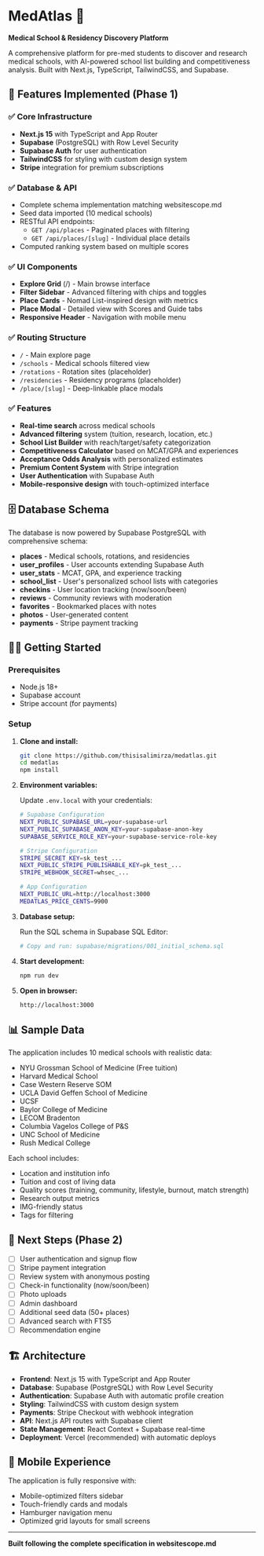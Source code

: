 # MedAtlas 🏥

**Medical School & Residency Discovery Platform**

A comprehensive platform for pre-med students to discover and research medical schools, with AI-powered school list building and competitiveness analysis. Built with Next.js, TypeScript, TailwindCSS, and Supabase.

## 🚀 Features Implemented (Phase 1)

### ✅ Core Infrastructure
- **Next.js 15** with TypeScript and App Router
- **Supabase** (PostgreSQL) with Row Level Security
- **Supabase Auth** for user authentication
- **TailwindCSS** for styling with custom design system
- **Stripe** integration for premium subscriptions

### ✅ Database & API
- Complete schema implementation matching websitescope.md
- Seed data imported (10 medical schools)
- RESTful API endpoints:
  - `GET /api/places` - Paginated places with filtering
  - `GET /api/places/[slug]` - Individual place details
- Computed ranking system based on multiple scores

### ✅ UI Components
- **Explore Grid** (/) - Main browse interface
- **Filter Sidebar** - Advanced filtering with chips and toggles
- **Place Cards** - Nomad List-inspired design with metrics
- **Place Modal** - Detailed view with Scores and Guide tabs
- **Responsive Header** - Navigation with mobile menu

### ✅ Routing Structure
- `/` - Main explore page
- `/schools` - Medical schools filtered view
- `/rotations` - Rotation sites (placeholder)
- `/residencies` - Residency programs (placeholder)
- `/place/[slug]` - Deep-linkable place modals

### ✅ Features
- **Real-time search** across medical schools
- **Advanced filtering** system (tuition, research, location, etc.)
- **School List Builder** with reach/target/safety categorization
- **Competitiveness Calculator** based on MCAT/GPA and experiences
- **Acceptance Odds Analysis** with personalized estimates
- **Premium Content System** with Stripe integration
- **User Authentication** with Supabase Auth
- **Mobile-responsive design** with touch-optimized interface

## 🗄️ Database Schema

The database is now powered by Supabase PostgreSQL with comprehensive schema:

- **places** - Medical schools, rotations, and residencies
- **user_profiles** - User accounts extending Supabase Auth
- **user_stats** - MCAT, GPA, and experience tracking
- **school_list** - User's personalized school lists with categories
- **checkins** - User location tracking (now/soon/been)
- **reviews** - Community reviews with moderation
- **favorites** - Bookmarked places with notes
- **photos** - User-generated content
- **payments** - Stripe payment tracking

## 🏃‍♂️ Getting Started

### Prerequisites
- Node.js 18+
- Supabase account
- Stripe account (for payments)

### Setup

1. **Clone and install:**
   ```bash
   git clone https://github.com/thisisalimirza/medatlas.git
   cd medatlas
   npm install
   ```

2. **Environment variables:**
   
   Update `.env.local` with your credentials:
   ```bash
   # Supabase Configuration
   NEXT_PUBLIC_SUPABASE_URL=your-supabase-url
   NEXT_PUBLIC_SUPABASE_ANON_KEY=your-supabase-anon-key
   SUPABASE_SERVICE_ROLE_KEY=your-supabase-service-role-key
   
   # Stripe Configuration  
   STRIPE_SECRET_KEY=sk_test_...
   NEXT_PUBLIC_STRIPE_PUBLISHABLE_KEY=pk_test_...
   STRIPE_WEBHOOK_SECRET=whsec_...
   
   # App Configuration
   NEXT_PUBLIC_URL=http://localhost:3000
   MEDATLAS_PRICE_CENTS=9900
   ```

3. **Database setup:**
   
   Run the SQL schema in Supabase SQL Editor:
   ```bash
   # Copy and run: supabase/migrations/001_initial_schema.sql
   ```

4. **Start development:**
   ```bash
   npm run dev
   ```

5. **Open in browser:**
   ```
   http://localhost:3000
   ```

## 📊 Sample Data

The application includes 10 medical schools with realistic data:
- NYU Grossman School of Medicine (Free tuition)
- Harvard Medical School 
- Case Western Reserve SOM
- UCLA David Geffen School of Medicine
- UCSF
- Baylor College of Medicine
- LECOM Bradenton
- Columbia Vagelos College of P&S
- UNC School of Medicine
- Rush Medical College

Each school includes:
- Location and institution info
- Tuition and cost of living data
- Quality scores (training, community, lifestyle, burnout, match strength)
- Research output metrics
- IMG-friendly status
- Tags for filtering

## 🎯 Next Steps (Phase 2)

- [ ] User authentication and signup flow
- [ ] Stripe payment integration
- [ ] Review system with anonymous posting
- [ ] Check-in functionality (now/soon/been)
- [ ] Photo uploads
- [ ] Admin dashboard
- [ ] Additional seed data (50+ places)
- [ ] Advanced search with FTS5
- [ ] Recommendation engine

## 🏗️ Architecture

- **Frontend**: Next.js 15 with TypeScript and App Router
- **Database**: Supabase (PostgreSQL) with Row Level Security
- **Authentication**: Supabase Auth with automatic profile creation
- **Styling**: TailwindCSS with custom design system
- **Payments**: Stripe Checkout with webhook integration
- **API**: Next.js API routes with Supabase client
- **State Management**: React Context + Supabase real-time
- **Deployment**: Vercel (recommended) with automatic deploys

## 📱 Mobile Experience

The application is fully responsive with:
- Mobile-optimized filters sidebar
- Touch-friendly cards and modals
- Hamburger navigation menu
- Optimized grid layouts for small screens

---

**Built following the complete specification in websitescope.md**